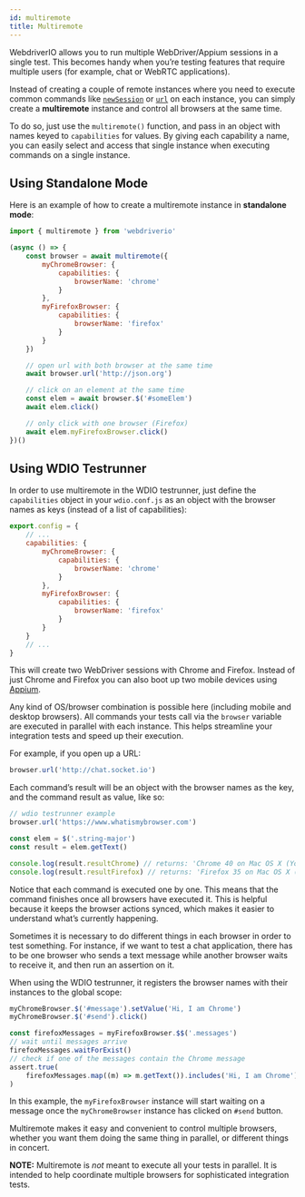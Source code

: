 ```yaml
---
id: multiremote
title: Multiremote
---
```


WebdriverIO allows you to run multiple WebDriver/Appium sessions in a single test. This becomes handy when you’re testing features that require multiple users (for example, chat or WebRTC applications). 

Instead of creating a couple of remote instances where you need to execute common commands like [`newSession`](/docs/api/webdriver.html#newsession) or [`url`](/docs/api/browser/url.html) on each instance, you can simply create a **multiremote** instance and control all browsers at the same time. 

To do so, just use the `multiremote()` function, and pass in an object with names keyed to `capabilities` for values. By giving each capability a name, you can easily select and access that single instance when executing commands on a single instance.

## Using Standalone Mode

Here is an example of how to create a multiremote instance in __standalone mode__:

```js
import { multiremote } from 'webdriverio'

(async () => {
    const browser = await multiremote({
        myChromeBrowser: {
            capabilities: {
                browserName: 'chrome'
            }
        },
        myFirefoxBrowser: {
            capabilities: {
                browserName: 'firefox'
            }
        }
    })

    // open url with both browser at the same time
    await browser.url('http://json.org')

    // click on an element at the same time
    const elem = await browser.$('#someElem')
    await elem.click()

    // only click with one browser (Firefox)
    await elem.myFirefoxBrowser.click()
})()
```

## Using WDIO Testrunner

In order to use multiremote in the WDIO testrunner, just define the `capabilities` object in your `wdio.conf.js` as an object with the browser names as keys (instead of a list of capabilities):

```js
export.config = {
    // ...
    capabilities: {
        myChromeBrowser: {
            capabilities: {
                browserName: 'chrome'
            }
        },
        myFirefoxBrowser: {
            capabilities: {
                browserName: 'firefox'
            }
        }
    }
    // ...
}
```

This will create two WebDriver sessions with Chrome and Firefox. Instead of just Chrome and Firefox you can also boot up two mobile devices using [Appium](http://appium.io). 

Any kind of OS/browser combination is possible here (including mobile and desktop browsers). All commands your tests call via the `browser` variable are executed in parallel with each instance. This helps streamline your integration tests and speed up their execution. 

For example, if you open up a URL:

```js
browser.url('http://chat.socket.io')
```

Each command’s result will be an object with the browser names as the key, and the command result as value, like so:

```js
// wdio testrunner example
browser.url('https://www.whatismybrowser.com')

const elem = $('.string-major')
const result = elem.getText()

console.log(result.resultChrome) // returns: 'Chrome 40 on Mac OS X (Yosemite)'
console.log(result.resultFirefox) // returns: 'Firefox 35 on Mac OS X (Yosemite)'
```

Notice that each command is executed one by one. This means that the command finishes once all browsers have executed it. This is helpful because it keeps the browser actions synced, which makes it easier to understand what’s currently happening.

Sometimes it is necessary to do different things in each browser in order to test something. For instance, if we want to test a chat application, there has to be one browser who sends a text message while another browser waits to receive it, and then run an assertion on it. 

When using the WDIO testrunner, it registers the browser names with their instances to the global scope:

```js
myChromeBrowser.$('#message').setValue('Hi, I am Chrome')
myChromeBrowser.$('#send').click()

const firefoxMessages = myFirefoxBrowser.$$('.messages')
// wait until messages arrive
firefoxMessages.waitForExist()
// check if one of the messages contain the Chrome message
assert.true(
    firefoxMessages.map((m) => m.getText()).includes('Hi, I am Chrome')
)
```

In this example, the `myFirefoxBrowser` instance will start waiting on a message once the `myChromeBrowser` instance has clicked on `#send` button. 

Multiremote makes it easy and convenient to control multiple browsers, whether you want them doing the same thing in parallel, or different things in concert.

__NOTE:__ Multiremote is _not_ meant to execute all your tests in parallel. 
It is intended to help coordinate multiple browsers for sophisticated integration tests.
